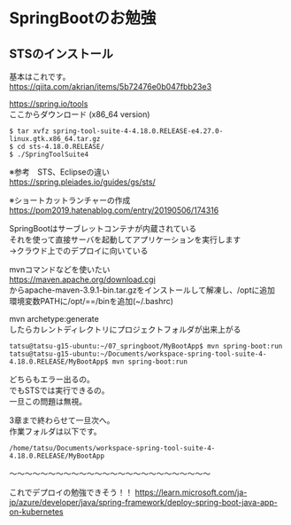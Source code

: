 # SpringBootのお勉強

## STSのインストール
基本はこれです。  
https://qiita.com/akrian/items/5b72476e0b047fbb23e3  


https://spring.io/tools  
ここからダウンロード  (x86_64 version)
```
$ tar xvfz spring-tool-suite-4-4.18.0.RELEASE-e4.27.0-linux.gtk.x86_64.tar.gz
$ cd sts-4.18.0.RELEASE/
$ ./SpringToolSuite4
```
※参考　STS、Eclipseの違い  
https://spring.pleiades.io/guides/gs/sts/  

※ショートカットランチャーの作成  
https://pom2019.hatenablog.com/entry/20190506/174316  

SpringBootはサーブレットコンテナが内蔵されている  
それを使って直接サーバを起動してアプリケーションを実行します  
→クラウド上でのデプロイに向いている  

mvnコマンドなどを使いたい  
https://maven.apache.org/download.cgi  
からapache-maven-3.9.1-bin.tar.gzをインストールして解凍し、/optに追加  
環境変数PATHに/opt/==/binを追加(~/.bashrc)  

mvn archetype:generate  
したらカレントディレクトリにプロジェクトフォルダが出来上がる  

```
tatsu@tatsu-g15-ubuntu:~/07_springboot/MyBootApp$ mvn spring-boot:run
tatsu@tatsu-g15-ubuntu:~/Documents/workspace-spring-tool-suite-4-4.18.0.RELEASE/MyBootApp$ mvn spring-boot:run
```
どちらもエラー出るの。  
でもSTSでは実行できるの。  
一旦この問題は無視。  

3章まで終わらせて一旦次へ。  
作業フォルダは以下です。
```
/home/tatsu/Documents/workspace-spring-tool-suite-4-4.18.0.RELEASE/MyBootApp
```

〜〜〜〜〜〜〜〜〜〜〜〜〜〜〜〜〜〜〜〜〜〜〜〜〜〜

これでデプロイの勉強できそう！！
https://learn.microsoft.com/ja-jp/azure/developer/java/spring-framework/deploy-spring-boot-java-app-on-kubernetes
